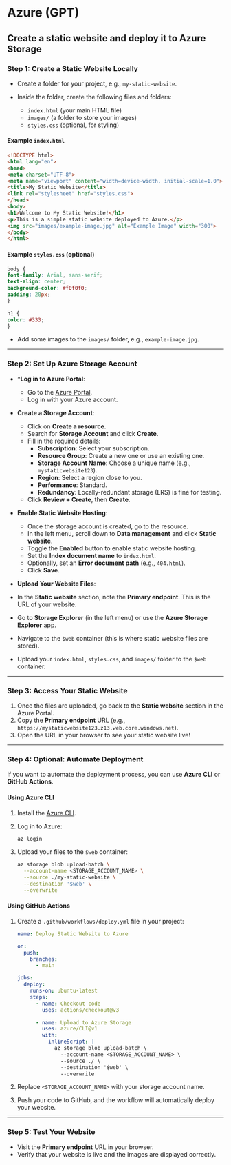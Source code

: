 # Azure (GPT)

## Create a static website and deploy it to Azure Storage

### Step 1: **Create a Static Website Locally**

* Create a folder for your project, e.g., `my-static-website`.
* Inside the folder, create the following files and folders:

  * `index.html` (your main HTML file)
  * `images/` (a folder to store your images)
  * `styles.css` (optional, for styling)

#### Example `index.html`

```html
<!DOCTYPE html>
<html lang="en">
<head>
<meta charset="UTF-8">
<meta name="viewport" content="width=device-width, initial-scale=1.0">
<title>My Static Website</title>
<link rel="stylesheet" href="styles.css">
</head>
<body>
<h1>Welcome to My Static Website!</h1>
<p>This is a simple static website deployed to Azure.</p>
<img src="images/example-image.jpg" alt="Example Image" width="300">
</body>
</html>
```

#### Example `styles.css` (optional)

```css
body {
font-family: Arial, sans-serif;
text-align: center;
background-color: #f0f0f0;
padding: 20px;
}

h1 {
color: #333;
}
```

* Add some images to the `images/` folder, e.g., `example-image.jpg`.

---

### Step 2: **Set Up Azure Storage Account**

* ***Log in to Azure Portal**:

  * Go to the [Azure Portal](https://portal.azure.com/).
  * Log in with your Azure account.

* **Create a Storage Account**:

  * Click on **Create a resource**.
  * Search for **Storage Account** and click **Create**.
  * Fill in the required details:
    * **Subscription**: Select your subscription.
    * **Resource Group**: Create a new one or use an existing one.
    * **Storage Account Name**: Choose a unique name (e.g., `mystaticwebsite123`).
    * **Region**: Select a region close to you.
    * **Performance**: Standard.
    * **Redundancy**: Locally-redundant storage (LRS) is fine for testing.
  * Click **Review + Create**, then **Create**.

* **Enable Static Website Hosting**:

  * Once the storage account is created, go to the resource.
  * In the left menu, scroll down to **Data management** and click **Static website**.
  * Toggle the **Enabled** button to enable static website hosting.
  * Set the **Index document name** to `index.html`.
  * Optionally, set an **Error document path** (e.g., `404.html`).
  * Click **Save**.

* **Upload Your Website Files**:

* In the **Static website** section, note the **Primary endpoint**. This is the URL of your website.
* Go to **Storage Explorer** (in the left menu) or use the **Azure Storage Explorer** app.
* Navigate to the `$web` container (this is where static website files are stored).
* Upload your `index.html`, `styles.css`, and `images/` folder to the `$web` container.

---

### Step 3: **Access Your Static Website**

1. Once the files are uploaded, go back to the **Static website** section in the Azure Portal.
2. Copy the **Primary endpoint** URL (e.g., `https://mystaticwebsite123.z13.web.core.windows.net`).
3. Open the URL in your browser to see your static website live!

---

### Step 4: **Optional: Automate Deployment**

If you want to automate the deployment process, you can use **Azure CLI** or **GitHub Actions**.

#### Using Azure CLI

1. Install the [Azure CLI](https://learn.microsoft.com/en-us/cli/azure/install-azure-cli).
2. Log in to Azure:

   ```bash
   az login
   ```

3. Upload your files to the `$web` container:

   ```bash
   az storage blob upload-batch \
     --account-name <STORAGE_ACCOUNT_NAME> \
     --source ./my-static-website \
     --destination '$web' \
     --overwrite
   ```

#### Using GitHub Actions

1. Create a `.github/workflows/deploy.yml` file in your project:

   ```yaml
   name: Deploy Static Website to Azure

   on:
     push:
       branches:
         - main

   jobs:
     deploy:
       runs-on: ubuntu-latest
       steps:
         - name: Checkout code
           uses: actions/checkout@v3

         - name: Upload to Azure Storage
           uses: azure/CLI@v1
           with:
             inlineScript: |
               az storage blob upload-batch \
                 --account-name <STORAGE_ACCOUNT_NAME> \
                 --source ./ \
                 --destination '$web' \
                 --overwrite
   ```

2. Replace `<STORAGE_ACCOUNT_NAME>` with your storage account name.
3. Push your code to GitHub, and the workflow will automatically deploy your website.

---

### Step 5: **Test Your Website**

* Visit the **Primary endpoint** URL in your browser.
* Verify that your website is live and the images are displayed correctly.

